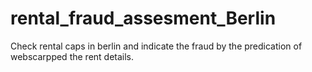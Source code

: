 # rental_fraud_assesment_Berlin
Check rental caps in berlin and indicate the fraud by the predication of webscarpped the rent details.
